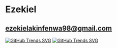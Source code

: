 # Ezekiel

## ezekielakinfenwa98@gmail.com
[![GitHub Trends SVG](https://api.githubtrends.io/user/svg/Ezek-iel/langs?time_range=one_year&theme=ferns)](https://githubtrends.io)   [![GitHub Trends SVG](https://api.githubtrends.io/user/svg/Ezek-iel/repos?time_range=one_year&theme=ferns)](https://githubtrends.io)


